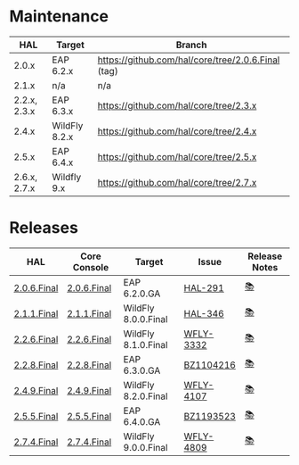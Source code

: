 # Maintenance

HAL | Target | Branch
--- | --- | ---
2.0.x | EAP 6.2.x | https://github.com/hal/core/tree/2.0.6.Final (tag)
2.1.x | n/a | n/a
2.2.x, 2.3.x | EAP 6.3.x |	https://github.com/hal/core/tree/2.3.x
2.4.x | WildFly 8.2.x | https://github.com/hal/core/tree/2.4.x
2.5.x | EAP 6.4.x |	https://github.com/hal/core/tree/2.5.x
2.6.x, 2.7.x | Wildfly 9.x | https://github.com/hal/core/tree/2.7.x

# Releases

HAL | Core Console | Target | Issue | Release Notes
--- | --- | --- | --- | ---
[2.0.6.Final](https://github.com/hal/release-stream/tree/2.0.6.Final) | [2.0.6.Final](https://github.com/hal/core/tree/2.0.6.Final) | EAP 6.2.0.GA | [HAL-291](https://issues.jboss.org/browse/HAL-291) | [&#128218;](release-notes.md#2-0-6-final)
[2.1.1.Final](https://github.com/hal/release-stream/tree/2.1.1.Final) | [2.1.1.Final](https://github.com/hal/core/tree/2.1.1.Final) | WildFly 8.0.0.Final | [HAL-346](https://issues.jboss.org/browse/HAL-346) | [&#128218;](release-notes.md#2-1-1-final)
[2.2.6.Final](https://github.com/hal/release-stream/tree/2.2.6.Final) | [2.2.6.Final](https://github.com/hal/core/tree/2.2.6.Final) | WildFly 8.1.0.Final | [WFLY-3332](https://issues.jboss.org/browse/WFLY-3332) | [&#128218;](release-notes.md#2-2-6-final)
[2.2.8.Final](https://github.com/hal/release-stream/tree/2.2.8.Final) | [2.2.8.Final](https://github.com/hal/core/tree/2.2.8.Final) | EAP 6.3.0.GA | [BZ1104216](https://bugzilla.redhat.com/show_bug.cgi?id=1104216) | [&#128218;](release-notes.md#2-2-8-final)
[2.4.9.Final](https://github.com/hal/release-stream/tree/2.4.9.Final) | [2.4.9.Final](https://github.com/hal/core/tree/2.4.9.Final) | WildFly 8.2.0.Final | [WFLY-4107](https://issues.jboss.org/browse/WFLY-4107) | [&#128218;](release-notes.md#2-4-9-final)
[2.5.5.Final](https://github.com/hal/release-stream/tree/2.5.5.Final) | [2.5.5.Final](https://github.com/hal/core/tree/2.5.5.Final) | EAP 6.4.0.GA | [BZ1193523](https://bugzilla.redhat.com/show_bug.cgi?id=1193523) | [&#128218;](release-notes.md#2-5-5-final)
[2.7.4.Final](https://github.com/hal/release-stream/tree/2.7.4.Final) | [2.7.4.Final](https://github.com/hal/core/tree/2.7.4.Final) | WildFly 9.0.0.Final | [WFLY-4809](https://issues.jboss.org/browse/WFLY-4809) | [&#128218;](release-notes.md#2-7-4-final)

